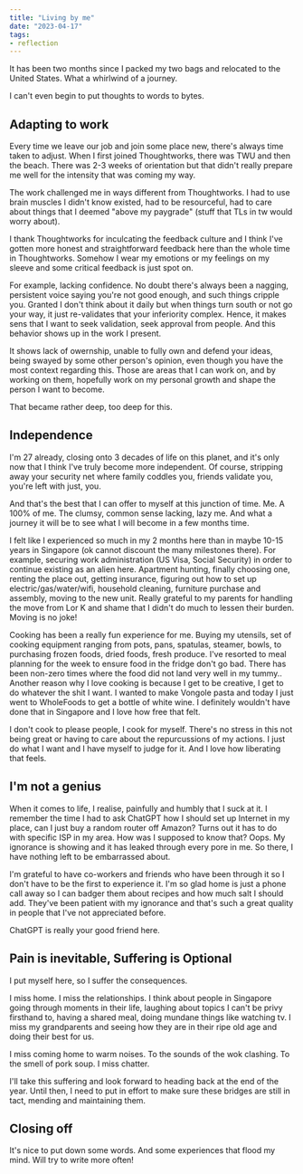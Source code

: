 ```yaml
---
title: "Living by me"
date: "2023-04-17"
tags:
- reflection
---
```


It has been two months since I packed my two bags and relocated to the United States. What a whirlwind of a journey.

I can't even begin to put thoughts to words to bytes. 


## Adapting to work
Every time we leave our job and join some place new, there's always time taken to adjust. When I first joined Thoughtworks, there was TWU and then the beach. There was 2-3 weeks of orientation but that didn't really prepare me well for the intensity that was coming my way. 

The work challenged me in ways different from Thoughtworks. I had to use brain muscles I didn't know existed, had to be resourceful, had to care about things that I deemed "above my paygrade" (stuff that TLs in tw would worry about). 

I thank Thoughtworks for inculcating the feedback culture and I think I've gotten more honest and straightforward feedback here than the whole time in Thoughtworks. Somehow I wear my emotions or my feelings on my sleeve and some critical feedback is just spot on. 

For example, lacking confidence. No doubt there's always been a nagging, persistent voice saying you're not good enough, and such things cripple you. Granted I don't think about it daily but when things turn south or not go your way, it just re-validates that your inferiority complex. Hence, it makes sens that I want to seek validation, seek approval from people. And this behavior shows up in the work I present.

It shows lack of owernship, unable to fully own and defend your ideas, being swayed by some other person's opinion, even though you have the most context regarding this. Those are areas that I can work on, and by working on them, hopefully work on my personal growth and shape the person I want to become.

That became rather deep, too deep for this. 

## Independence
I'm 27 already, closing onto 3 decades of life on this planet, and it's only now that I think I've truly become more independent. Of course, stripping away your security net where family coddles you, friends validate you, you're left with just, you. 

And that's the best that I can offer to myself at this junction of time. Me. A 100% of me. The clumsy, common sense lacking, lazy me. And what a journey it will be to see what I will become in a few months time. 

I felt like I experienced so much in my 2 months here than in maybe 10-15 years in Singapore (ok cannot discount the many milestones there). For example, securing work administration (US Visa, Social Security) in order to continue existing as an alien here. Apartment hunting, finally choosing one, renting the place out, getting insurance, figuring out how to set up electric/gas/water/wifi, household cleaning, furniture purchase and assembly, moving to the new unit. Really grateful to my parents for handling the move from Lor K and shame that I didn't do much to lessen their burden. Moving is no joke!

Cooking has been a really fun experience for me. Buying my utensils, set of cooking equipment ranging from pots, pans, spatulas, steamer, bowls, to purchasing frozen foods, dried foods, fresh produce. I've resorted to meal planning for the week to ensure food in the fridge don't go bad. There has been non-zero times where the food did not land very well in my tummy.. Another reason why I love cooking is because I get to be creative, I get to do whatever the shit I want. I wanted to make Vongole pasta and today I just went to WholeFoods to get a bottle of white wine. I definitely wouldn't have done that in Singapore and I love how free that felt. 

I don't cook to please people, I cook for myself. There's no stress in this not being great or having to care about the repurcussions of my actions. I just do what I want and I have myself to judge for it. And I love how liberating that feels. 


## I'm not a genius
When it comes to life, I realise, painfully and humbly that I suck at it. I remember the time I had to ask ChatGPT how I should set up Internet in my place, can I just buy a random router off Amazon? Turns out it has to do with specific ISP in my area. How was I supposed to know that? Oops. My ignorance is showing and it has leaked through every pore in me. So there, I have nothing left to be embarrassed about. 

I'm grateful to have co-workers and friends who have been through it so I don't have to be the first to experience it. I'm so glad home is just a phone call away so I can badger them about recipes and how much salt I should add. They've been patient with my ignorance and that's such a great quality in people that I've not appreciated before. 

ChatGPT is really your good friend here.

## Pain is inevitable, Suffering is Optional
I put myself here, so I suffer the consequences. 

I miss home. I miss the relationships. I think about people in Singapore going through moments in their life, laughing about topics I can't be privy firsthand to, having a shared meal, doing mundane things like watching tv. I miss my grandparents and seeing how they are in their ripe old age and doing their best for us.

I miss coming home to warm noises. To the sounds of the wok clashing. To the smell of pork soup. I miss chatter.

I'll take this suffering and look forward to heading back at the end of the year. Until then, I need to put in effort to make sure these bridges are still in tact, mending and maintaining them. 


## Closing off
It's nice to put down some words. And some experiences that flood my mind. Will try to write more often!



